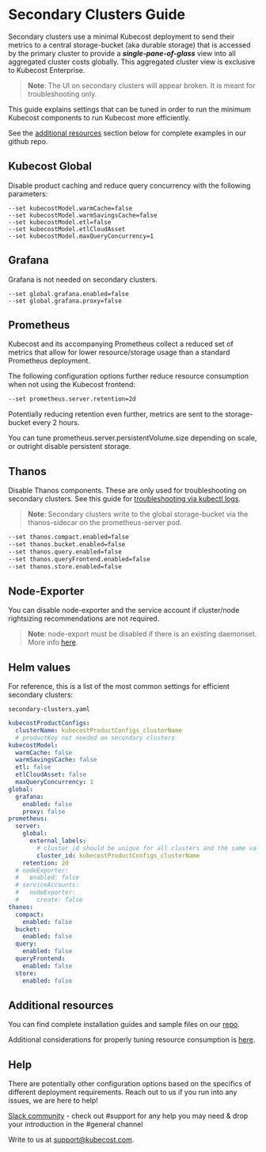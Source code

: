 # Secondary Clusters Guide

Secondary clusters use a minimal Kubecost deployment to send their metrics to a central storage-bucket (aka durable storage) that is accessed by the primary cluster to provide a ***single-pane-of-glass*** view into all aggregated cluster costs globally. This aggregated cluster view is exclusive to Kubecost Enterprise.

> **Note**: The UI on secondary clusters will appear broken. It is meant for troubleshooting only.

This guide explains settings that can be tuned in order to run the minimum Kubecost components to run Kubecost more efficiently.

See the [additional resources](#additional-resources) section below for complete examples in our github repo.

## Kubecost Global

Disable product caching and reduce query concurrency with the following parameters:

```
--set kubecostModel.warmCache=false
--set kubecostModel.warmSavingsCache=false
--set kubecostModel.etl=false
--set kubecostModel.etlCloudAsset
--set kubecostModel.maxQueryConcurrency=1
```

## Grafana

Grafana is not needed on secondary clusters.

```
--set global.grafana.enabled=false
--set global.grafana.proxy=false
```

## Prometheus

Kubecost and its accompanying Prometheus collect a reduced set of metrics that allow for lower resource/storage usage than a standard Prometheus deployment.

The following configuration options further reduce resource consumption when not using the Kubecost frontend:

```sh
--set prometheus.server.retention=2d
```

Potentially reducing retention even further, metrics are sent to the storage-bucket every 2 hours.

You can tune prometheus.server.persistentVolume.size depending on scale, or outright disable persistent storage.

## Thanos

Disable Thanos components. These are only used for troubleshooting on secondary clusters. See this guide for [troubleshooting via kubectl logs](./long-term-storage.md#troubleshooting).

> **Note**: Secondary clusters write to the global storage-bucket via the thanos-sidecar on the prometheus-server pod.

```sh
--set thanos.compact.enabled=false
--set thanos.bucket.enabled=false
--set thanos.query.enabled=false
--set thanos.queryFrontend.enabled=false
--set thanos.store.enabled=false
```

## Node-Exporter

You can disable node-exporter and the service account if cluster/node rightsizing recommendations are not required.

> **Note**: node-export must be disabled if there is an existing daemonset. More info [here](./troubleshoot-install.md#issue-failedscheduling-kubecost-prometheus-node-exporter).

## Helm values

For reference, this is a list of the most common settings for efficient secondary clusters:

`secondary-clusters.yaml`

```yaml
kubecostProductConfigs:
  clusterName: kubecostProductConfigs_clusterName
  # productKey not needed on secondary clusters
kubecostModel:
  warmCache: false
  warmSavingsCache: false
  etl: false
  etlCloudAsset: false
  maxQueryConcurrency: 1
global:
  grafana:
    enabled: false
    proxy: false
prometheus:
  server:
    global:
      external_labels:
        # cluster_id should be unique for all clusters and the same value as .kubecostProductConfigs.clusterName
        cluster_id: kubecostProductConfigs_clusterName
    retention: 2d
  # nodeExporter:
  #   enabled: false
  # serviceAccounts:
  #   nodeExporter:
  #     create: false
thanos:
  compact:
    enabled: false
  bucket:
    enabled: false
  query:
    enabled: false
  queryFrontend:
    enabled: false
  store:
    enabled: false
```

## Additional resources

You can find complete installation guides and sample files on our [repo](https://github.com/kubecost/poc-common-configurations).

Additional considerations for properly tuning resource consumption is [here](/general/resource-consumption).

## Help
<a name="help"></a>
There are potentially other configuration options based on the specifics of different deployment requirements. Reach out to us if you run into any issues, we are here to help!

[Slack community](https://join.slack.com/t/kubecost/shared_invite/zt-1dz4a0bb4-InvSsHr9SQsT_D5PBle2rw) - check out #support for any help you may need & drop your introduction in the #general channel

Write to us at [support@kubecost.com](support@kubecost.com).
